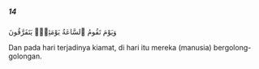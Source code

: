 ##### 14

<span class="ayah">وَيَوْمَ تَقُومُ ٱلسَّاعَةُ يَوْمَئِذٍۢ يَتَفَرَّقُونَ</span>

<span class="ayah_translation">Dan pada hari terjadinya kiamat, di hari itu mereka (manusia) bergolong-golongan.</span>

